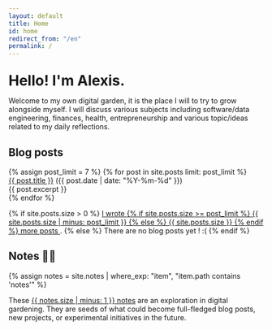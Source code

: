 ```yaml
---
layout: default
title: Home
id: home
redirect_from: "/en"
permalink: /
---
```


<div>
  <div>
    <h1 style="margin: 1em 0 0;">Hello! I'm Alexis.</h1>
    <p> Welcome to my own digital garden, it is the place I will to try to grow alongside myself. I will discuss various subjects including software/data engineering, finances, health, entrepreneurship and various topic/ideas related to my daily reflections. </p>
  </div>
  <div>
    <div class="grid-element">
      <h2>Blog posts</h2>
      {% assign post_limit = 7 %}
      {% for post in site.posts limit: post_limit %}
      <div class="list-entry">
        <div><a class="internal-link" href="{{ post.url }}">{{ post.title }}</a> <span class="faded">({{ post.date | date: "%Y-%m-%d" }})</span></div>
        <div>{{ post.excerpt }}</div>
      </div>
      {% endfor %}
      <p>
        {% if site.posts.size > 0 %}
          <a class="internal-link" href="/blog">
          I wrote 
          {% if site.posts.size >= post_limit %}
            {{ site.posts.size | minus: post_limit }} 
          {% else %}
            {{ site.posts.size }} 
          {% endif %}
          more posts
          </a>.
        {% else %}
          There are no blog posts yet ! :(
        {% endif %}
      </p>
    </div>
    <div class="grid-element">
      <h2>Notes 👨‍💻</h2>
      {% assign notes = site.notes | where_exp: "item", "item.path contains 'notes'" %}
      <p>
        These <a class="internal-link" href="/notes">{{ notes.size | minus: 1 }} notes</a> are an exploration in digital gardening. They are seeds of what could become full-fledged blog posts, new projects, or experimental initiatives in the future.
      </p>
    </div>
  </div>
</div>
